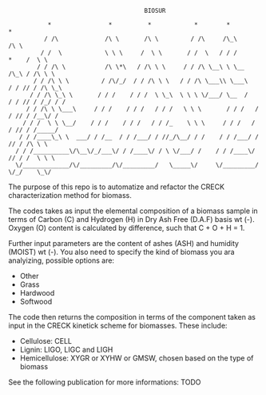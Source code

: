 ```
                                      BIOSUR
```
```
           *                *          *            *        *                  *      
          / /\             /\ \       /\ \         / /\     /\_\               /\ \    
         / /  \            \ \ \     /  \ \       / /  \   / / /         *    /  \ \   
        / / /\ \           /\ \*\   / /\ \ \     / / /\ \__\ \ \__      /\_\ / /\ \ \  
       / / /\ \ \         / /\/_/  / / /\ \ \   / / /\ \___\\ \___\    / / // / /\ \_\ 
      / / /\ \_\ \       / / /    / / /  \ \_\  \ \ \ \/___/ \__  /   / / // / /_/ / / 
     / / /\ \ \___\     / / /    / / /   / / /   \ \ \       / / /   / / // / /__\/ /  
    / / /  \ \ \__/    / / /    / / /   / / /_    \ \ \     / / /   / / // / /_____/   
   / / /____\_\ \  ___/ / /__  / / /___/ / //_/\__/ / /    / / /___/ / // / /\ \ \     
  / / /__________\/\__\/_/___\/ / /____\/ / \ \/___/ /    / / /____\/ // / /  \ \ \    
  \/_____________/\/_________/\/_________/   \_____\/     \/_________/ \/_/    \_\/     
```

The purpose of this repo is to automatize and refactor the  CRECK characterization method for biomass.

The codes takes as input the elemental composition of a biomass sample in terms of Carbon (C) and Hydrogen (H) in Dry Ash Free (D.A.F) basis wt (-). Oxygen (O) content is calculated by difference, such that C + O + H = 1. 

Further input parameters are the content of ashes (ASH) and humidity (MOIST) wt (-).
You also need to specify the kind of biomass you ara analyizing, possible options are:  
+ Other
+ Grass
+ Hardwood
+ Softwood

The code then returns the composition in terms of the component taken  as input in the CRECK kinetick scheme for biomasses. These include:

+ Cellulose: CELL
+ Lignin: LIGO, LIGC and LIGH
+ Hemicellulose: XYGR or XYHW or GMSW, chosen based on the type of biomass

See the following publication for more informations:
    TODO
